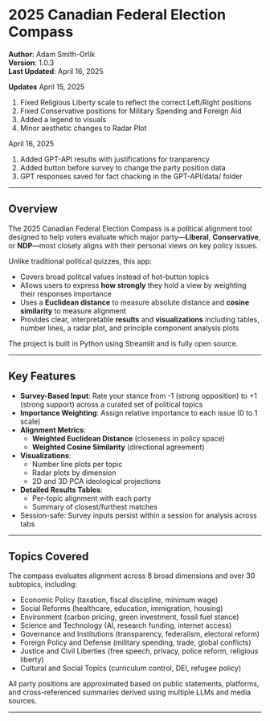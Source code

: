 # 2025 Canadian Federal Election Compass

**Author**: Adam Smith-Orlik  
**Version**: 1.0.3  
**Last Updated**: April 16, 2025

**Updates**
April 15, 2025

1. Fixed Religious Liberty scale to reflect the correct Left/Right positions
2. Fixed Conservative positions for Military Spending and Foreign Aid
3. Added a legend to visuals
4. Minor aesthetic changes to Radar Plot

April 16, 2025

1. Added GPT-API results with justifications for tranparency
2. Added button before survey to change the party position data
3. GPT responses saved for fact chacking in the GPT-API/data/ folder

---

## Overview

The 2025 Canadian Federal Election Compass is a political alignment tool designed to help voters evaluate which major party—**Liberal**, **Conservative**, or **NDP**—most closely aligns with their personal views on key policy issues.

Unlike traditional political quizzes, this app:

- Covers broad politcal values instead of hot-button topics
- Allows users to express **how strongly** they hold a view by weighting their responses importance
- Uses a **Euclidean distance** to measure absolute distance and **cosine similarity** to measure alignment
- Provides clear, interpretable **results** and **visualizations** including tables, number lines, a radar plot, and principle component analysis plots

The project is built in Python using Streamlit and is fully open source.

---

## Key Features

- **Survey-Based Input**: Rate your stance from -1 (strong opposition) to +1 (strong support) across a curated set of political topics
- **Importance Weighting**: Assign relative importance to each issue (0 to 1 scale)
- **Alignment Metrics**:
  - **Weighted Euclidean Distance** (closeness in policy space)
  - **Weighted Cosine Similarity** (directional agreement)
- **Visualizations**:
  - Number line plots per topic
  - Radar plots by dimension
  - 2D and 3D PCA ideological projections
- **Detailed Results Tables**:
  - Per-topic alignment with each party
  - Summary of closest/furthest matches
- Session-safe: Survey inputs persist within a session for analysis across tabs

---

## Topics Covered

The compass evaluates alignment across 8 broad dimensions and over 30 subtopics, including:

- Economic Policy (taxation, fiscal discipline, minimum wage)
- Social Reforms (healthcare, education, immigration, housing)
- Environment (carbon pricing, green investment, fossil fuel stance)
- Science and Technology (AI, research funding, internet access)
- Governance and Institutions (transparency, federalism, electoral reform)
- Foreign Policy and Defense (military spending, trade, global conflicts)
- Justice and Civil Liberties (free speech, privacy, police reform, religious liberty)
- Cultural and Social Topics (curriculum control, DEI, refugee policy)

All party positions are approximated based on public statements, platforms, and cross-referenced summaries derived using multiple LLMs and media sources.

---

